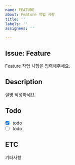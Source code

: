 ```yaml
---
name: FEATURE
about: Feature 작업 사항
title: ''
labels: ''
assignees: ''

---
```


## Issue: Feature
Feature 작업 사항을 입력해주세요.

## Description
설명 작성하세요.

## Todo
- [x] todo
- [ ] todo

## ETC
기타사항